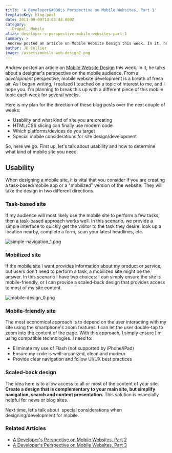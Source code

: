 ```yaml
---
title: 'A Developer&#039;s Perspective on Mobile Websites, Part 1'
templateKey: blog-post
date: 2011-09-09T14:03:44.000Z
category: 
  -Drupal, Mobile
alias: developer-s-perspective-mobile-websites-part-1
summary: > 
 Andrew posted an article on Mobile Website Design this week. In it, he talks about a designer's perspective on the mobile audience. From a development perspective, mobile website development is a breath of fresh air. As I began writing, I realized I touched on a topic of interest to me, and I hope you. I'm planning to break this up with a different piece of this mobile topic each week for several weeks.
author: JD Collier
image: /assets/mobile-web-design2.png
---
```


Andrew posted an article on [Mobile Website Design](/insights/mobile-website-design) this week. In it, he talks about a designer's perspective on the mobile audience. From a _development_ perspective, mobile website development is a breath of fresh air. As I began writing, I realized I touched on a topic of interest to me, and I hope you. I'm planning to break this up with a different piece of this mobile topic each week for several weeks.

Here is my plan for the direction of these blog posts over the next couple of weeks:

*   Usability and what kind of site you are creating
*   HTML/CSS slicing can finally use modern code
*   Which platforms/devices do you target
*   Special mobile considerations for site design/development

So, here we go. First up, let's talk about usability and how to determine what kind of mobile site you need.

Usability
---------

When designing a mobile site, it is vital that you consider if you are creating a task-based/mobile app or a "mobilized" version of the website. They will take the design in two different directions.

### Task-based site

If my audience will most likely use the mobile site to perform a few tasks, then a task-based approach works well. In this scenario, we provide a simple interface to quickly get the visitor to the task they desire: look up a location nearby, complete a form, scan your latest headlines, etc.

![simple-navigation_1.png](/assets/simple-navigation_1.png)

### Mobilized site

If the mobile site I want provides information about my product or service, but users don't need to perform a task, a mobilized site might be the answer. In this scenario I have two choices: I can simply ensure the site is mobile-friendly, or I can provide a scaled-back design that provides access to most of my site content.

![mobile-design_0.png](/assets/mobile-design_0.png)

### Mobile-friendly site

The most economical approach is to depend on the user interacting with my site using the smartphone's zoom features. I can let the user double-tap to zoom into the content of the page. With this approach, I simply ensure I'm using compatible technologies. I need to:

*   Eliminate my use of Flash (not supported by iPhone/iPad)
*   Ensure my code is well-organized, clean and modern
*   Provide clear navigation and follow UI/UX best practices

### Scaled-back design

The idea here is to allow access to all or most of the content of your site. **Create a design that is complementary to your main site, but simplify navigation, search and content presentation.** This solution is especially helpful for news or blog sites.

Next time, let's talk about  special considerations when designing/development for mobile.

### Related Articles

*   [A Developer's Perspective on Mobile Websites, Part 2](/insights/developer-s-perspective-mobile-websites-part-2)
*   [A Developer's Perspective on Mobile Websites, Part 3](/insights/developer-s-perspective-mobile-websites-part-3)